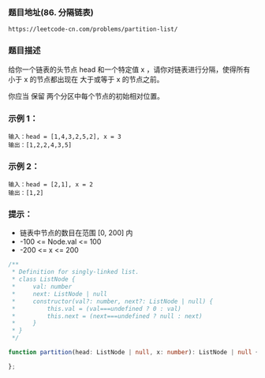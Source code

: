 ### 题目地址(86. 分隔链表)
`https://leetcode-cn.com/problems/partition-list/`

### 题目描述

给你一个链表的头节点 head 和一个特定值 x ，请你对链表进行分隔，使得所有 小于 x 的节点都出现在 大于或等于 x 的节点之前。

你应当 保留 两个分区中每个节点的初始相对位置。

### 示例 1：

```
输入：head = [1,4,3,2,5,2], x = 3
输出：[1,2,2,4,3,5]
```

### 示例 2：

```
输入：head = [2,1], x = 2
输出：[1,2]
```

### 提示：

- 链表中节点的数目在范围 [0, 200] 内
- -100 <= Node.val <= 100
- -200 <= x <= 200


```ts
/**
 * Definition for singly-linked list.
 * class ListNode {
 *     val: number
 *     next: ListNode | null
 *     constructor(val?: number, next?: ListNode | null) {
 *         this.val = (val===undefined ? 0 : val)
 *         this.next = (next===undefined ? null : next)
 *     }
 * }
 */

function partition(head: ListNode | null, x: number): ListNode | null {

};
```